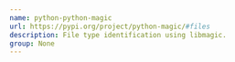 ```yaml
---
name: python-python-magic
url: https://pypi.org/project/python-magic/#files
description: File type identification using libmagic.
group: None
---
```

